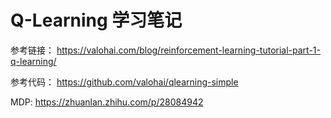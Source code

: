 # Q-Learning 学习笔记

参考链接： https://valohai.com/blog/reinforcement-learning-tutorial-part-1-q-learning/

参考代码： https://github.com/valohai/qlearning-simple

MDP: https://zhuanlan.zhihu.com/p/28084942
